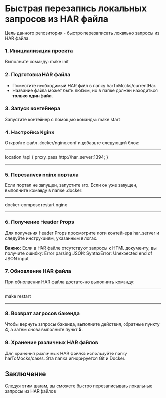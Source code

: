 # Быстрая перезапись локальных запросов из HAR файла

Цель данного репозитория - быстро перезаписать локально запросы из HAR файла.


### 1. Инициализация проекта

Выполните команду:
make init

### 2. Подготовка HAR файла

- Поместите необходимый HAR файл в папку harToMocks/currentHar. 
- Название файла может быть любым, но в папке должен находиться **только один файл**.

### 3. Запуск контейнера

Запустите контейнер с помощью команды:
make start

### 4. Настройка Nginx

Откройте файл .docker/nginx.conf и добавьте следующий блок:

****************************************
location /api {
    proxy_pass http://har_server:1394;
}
****************************************

### 5. Перезапуск nginx портала

Если портал не запущен, запустите его. Если он уже запущен, выполните команду в папке .docker:

****************************************
docker-compose restart nginx
****************************************

### 6. Получение Header Props

Для получения Header Props просмотрите логи контейнера har_server и следуйте инструкциям, указанным в логах.

**Важно:** Если в HAR файле отсутствуют запросы к HTML документу, вы получите ошибку:
Error parsing JSON: SyntaxError: Unexpected end of JSON input

### 7. Обновление HAR файла

При обнолвении HAR файла достаточно выполнить команду:

****************************************
make restart
****************************************

### 8. Возврат запросов бэкенда

Чтобы вернуть запросы бэкенда, выполните действия, обратные пункту **4**, а затем снова выполните пункт **5**.

### 9. Хранение различных HAR файлов

Для хранения различных HAR файлов используйте папку harToMocks/cases. Эта папка игнорируется Git и Docker.

## Заключение

Следуя этим шагам, вы сможете быстро перезаписывать локальные запросы из HAR файлов



